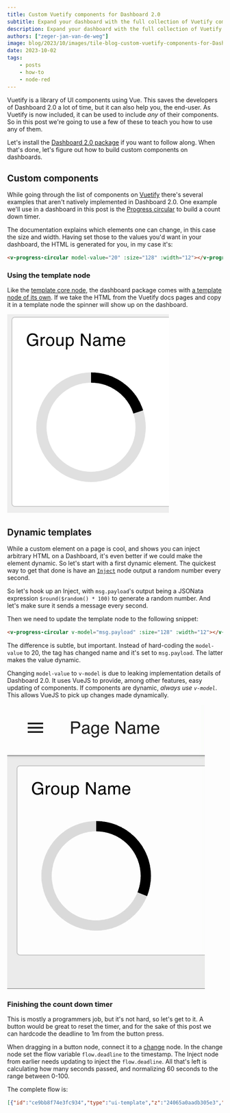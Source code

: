 ```yaml
---
title: Custom Vuetify components for Dashboard 2.0
subtitle: Expand your dashboard with the full collection of Vuetify components
description: Expand your dashboard with the full collection of Vuetify components
authors: ["zeger-jan-van-de-weg"]
image: blog/2023/10/images/tile-blog-custom-vuetify-components-for-Dashboard.png
date: 2023-10-02
tags:
    - posts
    - how-to
    - node-red
---
```


Vuetify is a library of UI components using Vue. This saves the developers of
Dashboard 2.0 a lot of time, but it can also help you, the end-user. As Vuetify
is now included, it can be used to include _any_ of their components. So in this
post we're going to use a few of these to teach you how to use any of them.

<!--more-->

Let's install the [Dashboard 2.0 package](https://dashboard.flowfuse.com/getting-started.html) if you want to follow along. When that's done, let's figure
out how to build custom components on dashboards.

## Custom components

While going through the list of components on [Vuetify](https://vuetifyjs.com/en/components/)
there's several examples that aren't natively implemented in Dashboard 2.0.
One example we'll use in a dashboard in this post is the
[Progress circular](https://vuetifyjs.com/en/components/progress-circular/) to
build a count down timer.

The documentation explains which elements one can change, in this case the size and
width. Having set those to the values you'd want in your dashboard, the HTML is
generated for you, in my case it's:

```html
<v-progress-circular model-value="20" :size="128" :width="12"></v-progress-circular>
```

### Using the template node

Like the [template core node](/node-red/core-nodes/template), the dashboard package
comes with [a template node of its own](https://dashboard.flowfuse.com/nodes/widgets/ui-template.html).
If we take the HTML from the Vuetify docs pages and copy it in a template node
the spinner will show up on the dashboard.

!["Custom widget on Dashboard 2.0"](./images/custom-element-dashboard.png "Custom widget on Dashboard 2.0")

## Dynamic templates

While a custom element on a page is cool, and shows you can inject arbitrary HTML
on a Dashboard, it's even better if we could make the element dynamic. So let's
start with a first dynamic element. The quickest way to get that done is have
an [`Inject`](/node-red/core-nodes/inject) node output a random number every second.

So let's hook up an Inject, with `msg.payload`'s output being a JSONata expression 
`$round($random() * 100)` to generate a random number. And let's make sure it
sends a message every second.

Then we need to update the template node to the following snippet:

```html
<v-progress-circular v-model="msg.payload" :size="128" :width="12"></v-progress-circular>
```

The difference is subtle, but important. Instead of hard-coding the `model-value`
to 20, the tag has changed name and it's set to `msg.payload`. The latter makes
the value dynamic.

Changing `model-value` to `v-model` is due to leaking implementation details of
Dashboard 2.0. It uses VueJS to provide, among other features, easy updating of
components. If components are dynamic, _always use `v-model`_. This allows VueJS
to pick up changes made dynamically.

!["Progress spinner, random values"](./images/random-progress-element.gif "Progress spinner, random values")


### Finishing the count down timer

This is mostly a programmers job, but it's not hard, so let's get to it. A button
would be great to reset the timer, and for the sake of this post we can hardcode
the deadline to 1m from the button press.

When dragging in a button node, connect it to a [change](/node-red/core-nodes/change)
node. In the change node set the flow variable `flow.deadline` to the timestamp. The
Inject node from earlier needs updating to inject the `flow.deadline`. All that's
left is calculating how many seconds passed, and normalizing 60 seconds to the
range between 0-100.

The complete flow is:

```json
[{"id":"ce9bb8f74e3fc934","type":"ui-template","z":"24065a0aadb305e3","group":"8fa772a709ae3316","dashboard":"e5a3f4cdb11e5e3b","page":"5bedf7f49d5a6037","name":"Progress spinner","order":0,"width":0,"height":0,"format":"<v-progress-circular v-model=\"msg.payload\" :size=\"128\" :width=\"12\"></v-progress-circular>\n","storeOutMessages":true,"fwdInMessages":true,"resendOnRefresh":true,"templateScope":"local","className":"","x":810,"y":80,"wires":[[]]},{"id":"8f3e6631414aa096","type":"inject","z":"24065a0aadb305e3","name":"Inject deadline","props":[{"p":"payload"}],"repeat":"1","crontab":"","once":true,"onceDelay":0.1,"topic":"","payload":"deadline","payloadType":"flow","x":140,"y":80,"wires":[["293cd6f9d727fa02"]]},{"id":"bd9032719d24a53d","type":"ui-button","z":"24065a0aadb305e3","group":"8fa772a709ae3316","name":"","label":"Reset","order":0,"width":0,"height":0,"passthru":false,"tooltip":"","color":"","bgcolor":"","className":"","icon":"","payload":"","payloadType":"date","topic":"deadline","topicType":"msg","x":170,"y":140,"wires":[["61ef83d8b06ff626"]]},{"id":"61ef83d8b06ff626","type":"change","z":"24065a0aadb305e3","name":"","rules":[{"t":"set","p":"deadline","pt":"flow","to":"","tot":"date"}],"action":"","property":"","from":"","to":"","reg":false,"x":350,"y":140,"wires":[[]]},{"id":"293cd6f9d727fa02","type":"change","z":"24065a0aadb305e3","name":"Secs since reset","rules":[{"t":"set","p":"payload","pt":"msg","to":"($millis() - msg.payload)/1000","tot":"jsonata"}],"action":"","property":"","from":"","to":"","reg":false,"x":340,"y":80,"wires":[["9742da7e74fd3cd2"]]},{"id":"9742da7e74fd3cd2","type":"range","z":"24065a0aadb305e3","minin":"0","maxin":"60","minout":"0","maxout":"100","action":"clamp","round":false,"property":"payload","name":"Seconds to percentages","x":570,"y":80,"wires":[["ce9bb8f74e3fc934"]]},{"id":"8fa772a709ae3316","type":"ui-group","name":"Group Name","page":"5bedf7f49d5a6037","width":"6","height":"1","order":"","disp":true},{"id":"e5a3f4cdb11e5e3b","type":"ui-base","name":"UI Name","path":"/dashboard"},{"id":"5bedf7f49d5a6037","type":"ui-page","name":"Page Name","ui":"e5a3f4cdb11e5e3b","path":"/","layout":"grid","theme":"8240fbe7c09bc81c"},{"id":"8240fbe7c09bc81c","type":"ui-theme","name":"Theme Name","colors":{"surface":"#ffffff","primary":"#0094ce","bgPage":"#eeeeee","groupBg":"#ffffff","groupOutline":"#cccccc"}}]
```
